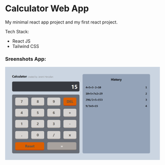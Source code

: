 # Calculator Web App
My minimal react app project and my first react project.

Tech Stack:
- React JS
- Tailwind CSS

### Sreenshots App:
![img.png](img.png)
